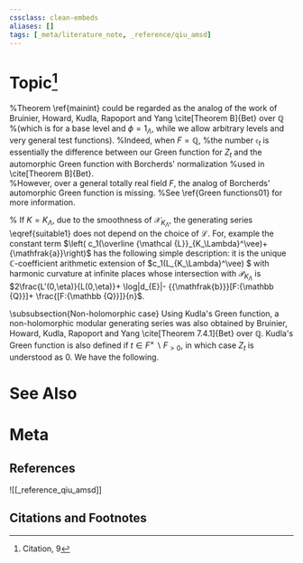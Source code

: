 ```yaml
---
cssclass: clean-embeds
aliases: []
tags: [_meta/literature_note, _reference/qiu_amsd]
---
```

# Topic[^1]
   

 
%Theorem \ref{mainint} could be regarded as the analog of the work of Bruinier,  Howard,  Kudla,  Rapoport and Yang \cite[Theorem B]{Bet}   over ${\mathbb {Q}}$ 
%(which is for a base level  and $\phi=1_{\Lambda}$, while we allow arbitrary levels and  very general test functions).
%Indeed, when $F={\mathbb {Q}}$, 
%the number ${\mathfrak{e}}_t$ is essentially the difference between our Green function    for $Z_t$ and the  automorphic Green function with Borcherds' normalization
%used in \cite[Theorem B]{Bet}.  
%However, over a general totally real field $F$, the analog of Borcherds' automorphic  Green function is missing.
%See \ref{Green functions01} for more information.  

 
% If $K=K_\Lambda$, due to the smoothness of  ${\mathcal {X}}_{K_\Lambda}$, the generating series \eqref{suitable1}    does not depend on the choice of ${\mathcal {L}}$. For, example the constant term $\left( c_1(\overline {\mathcal {L}}_{K_\Lambda}^\vee)+{\mathfrak{a}}\right)$  has the following simple description: it is the    unique ${\mathbb {C}}$-coefficient  arithmetic extension of $c_1(L_{K_\Lambda}^\vee) $   with harmonic curvature at infinite places  whose intersection with   ${\mathcal {P}}_{ K_\Lambda}$ is   $2\frac{L'(0,\eta)}{L(0,\eta)}+ \log|d_{E}|- {{\mathfrak{b}}}[F:{\mathbb {Q}}]+ \frac{[F:{\mathbb {Q}}]}{n}$.
 
\subsubsection{Non-holomorphic case} 
Using Kudla's Green function,
a non-holomorphic modular generating series was also  obtained by Bruinier,  Howard,  Kudla,  Rapoport and Yang  \cite[Theorem 7.4.1]{Bet}  over ${\mathbb {Q}}$.    Kudla's Green function   is  also defined if $t \in F^\times\backslash F_{>0}$, in which case $Z_t$ is  understood as $0$.
We have the following.


# See Also

# Meta
## References
![[_reference_qiu_amsd]]


## Citations and Footnotes
[^1]: Citation, 9